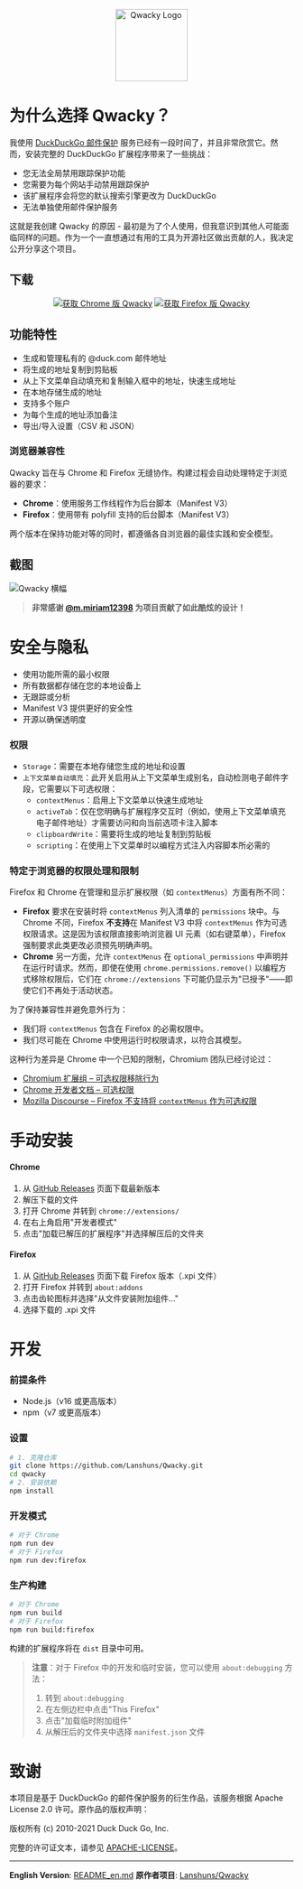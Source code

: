 <p align="center">
  <img src="assets/icons/qwacky.png" alt="Qwacky Logo" width="128" height="128">
</p>

# 为什么选择 Qwacky？

我使用 [DuckDuckGo 邮件保护](https://duckduckgo.com/email) 服务已经有一段时间了，并且非常欣赏它。然而，安装完整的 DuckDuckGo 扩展程序带来了一些挑战：

- 您无法全局禁用跟踪保护功能
- 您需要为每个网站手动禁用跟踪保护
- 该扩展程序会将您的默认搜索引擎更改为 DuckDuckGo
- 无法单独使用邮件保护服务

这就是我创建 Qwacky 的原因 - 最初是为了个人使用，但我意识到其他人可能面临同样的问题。作为一个一直想通过有用的工具为开源社区做出贡献的人，我决定公开分享这个项目。

## 下载

<p align="center">
<a href="https://chromewebstore.google.com/detail/qwacky/kieehbhdbincplacegpjdkoglfakboeo"><img src="https://user-images.githubusercontent.com/585534/107280622-91a8ea80-6a26-11eb-8d07-77c548b28665.png" alt="获取 Chrome 版 Qwacky"></a>
<a href="https://addons.mozilla.org/en-US/firefox/addon/qwacky/"><img src="https://user-images.githubusercontent.com/585534/107280546-7b9b2a00-6a26-11eb-8f9f-f95932f4bfec.png" alt="获取 Firefox 版 Qwacky"></a>
</p>

## 功能特性
- 生成和管理私有的 @duck.com 邮件地址
- 将生成的地址复制到剪贴板
- 从上下文菜单自动填充和复制输入框中的地址，快速生成地址
- 在本地存储生成的地址
- 支持多个账户
- 为每个生成的地址添加备注
- 导出/导入设置（CSV 和 JSON）

### 浏览器兼容性

Qwacky 旨在与 Chrome 和 Firefox 无缝协作。构建过程会自动处理特定于浏览器的要求：

- **Chrome**：使用服务工作线程作为后台脚本（Manifest V3）
- **Firefox**：使用带有 polyfill 支持的后台脚本（Manifest V3）

两个版本在保持功能对等的同时，都遵循各自浏览器的最佳实践和安全模型。

## 截图
![Qwacky 横幅](assets/images/banner2.png)
> **非常感谢 [@m.miriam12398](https://www.instagram.com/m.miriam12398/) 为项目贡献了如此酷炫的设计！**

# 安全与隐私
- 使用功能所需的最小权限
- 所有数据都存储在您的本地设备上
- 无跟踪或分析
- Manifest V3 提供更好的安全性
- 开源以确保透明度

### 权限
- `Storage`：需要在本地存储您生成的地址和设置
- `上下文菜单自动填充`：此开关启用从上下文菜单生成别名，自动检测电子邮件字段，它需要以下可选权限：
  - `contextMenus`：启用上下文菜单以快速生成地址
  - `activeTab`：仅在您明确与扩展程序交互时（例如，使用上下文菜单填充电子邮件地址）才需要访问和向当前选项卡注入脚本
  - `clipboardWrite`：需要将生成的地址复制到剪贴板
  - `scripting`：在使用上下文菜单时以编程方式注入内容脚本所必需的

### 特定于浏览器的权限处理和限制

Firefox 和 Chrome 在管理和显示扩展权限（如 `contextMenus`）方面有所不同：

- **Firefox** 要求在安装时将 `contextMenus` 列入清单的 `permissions` 块中。与 Chrome 不同，Firefox **不支持**在 Manifest V3 中将 `contextMenus` 作为可选权限请求。这是因为该权限直接影响浏览器 UI 元素（如右键菜单），Firefox 强制要求此类更改必须预先明确声明。
- **Chrome** 另一方面，允许 `contextMenus` 在 `optional_permissions` 中声明并在运行时请求。然而，即使在使用 `chrome.permissions.remove()` 以编程方式移除权限后，它们在 `chrome://extensions` 下可能仍显示为"已授予"——即使它们不再处于活动状态。

为了保持兼容性并避免意外行为：
- 我们将 `contextMenus` 包含在 Firefox 的必需权限中。
- 我们尽可能在 Chrome 中使用运行时权限请求，以符合其模型。

这种行为差异是 Chrome 中一个已知的限制，Chromium 团队已经讨论过：
- [Chromium 扩展组 – 可选权限移除行为](https://groups.google.com/a/chromium.org/g/chromium-extensions/c/tqbVLwgVh58)
- [Chrome 开发者文档 – 可选权限](https://developer.chrome.com/docs/extensions/mv3/declare_permissions/#optional-permissions)
- [Mozilla Discourse – Firefox 不支持将 `contextMenus` 作为可选权限](https://discourse.mozilla.org/t/contextmenus-as-an-optional-permission/64181)

# 手动安装

#### Chrome
1. 从 [GitHub Releases](https://github.com/Lanshuns/Qwacky/releases) 页面下载最新版本
2. 解压下载的文件
3. 打开 Chrome 并转到 `chrome://extensions/`
4. 在右上角启用"开发者模式"
5. 点击"加载已解压的扩展程序"并选择解压后的文件夹

#### Firefox
1. 从 [GitHub Releases](https://github.com/Lanshuns/Qwacky/releases) 页面下载 Firefox 版本（.xpi 文件）
2. 打开 Firefox 并转到 `about:addons`
3. 点击齿轮图标并选择"从文件安装附加组件..."
4. 选择下载的 .xpi 文件

# 开发

### 前提条件
- Node.js（v16 或更高版本）
- npm（v7 或更高版本）

### 设置
```bash
# 1. 克隆仓库
git clone https://github.com/Lanshuns/Qwacky.git
cd qwacky
# 2. 安装依赖
npm install
```

### 开发模式

```bash
# 对于 Chrome
npm run dev
# 对于 Firefox
npm run dev:firefox
```

### 生产构建

```bash
# 对于 Chrome
npm run build
# 对于 Firefox
npm run build:firefox
```

构建的扩展程序将在 `dist` 目录中可用。

> **注意**：对于 Firefox 中的开发和临时安装，您可以使用 `about:debugging` 方法：
> 1. 转到 `about:debugging`
> 2. 在左侧边栏中点击"This Firefox"
> 3. 点击"加载临时附加组件"
> 4. 从解压后的文件夹中选择 `manifest.json` 文件

# 致谢

本项目是基于 DuckDuckGo 的邮件保护服务的衍生作品，该服务根据 Apache License 2.0 许可。原作品的版权声明：

版权所有 (c) 2010-2021 Duck Duck Go, Inc.

完整的许可证文本，请参见 [APACHE-LICENSE](https://github.com/duckduckgo/duckduckgo-privacy-extension/blob/main/LICENSE.md)。

---

**English Version**: [README_en.md](README_en.md)
**原作者项目**: [Lanshuns/Qwacky](https://github.com/Lanshuns/Qwacky)